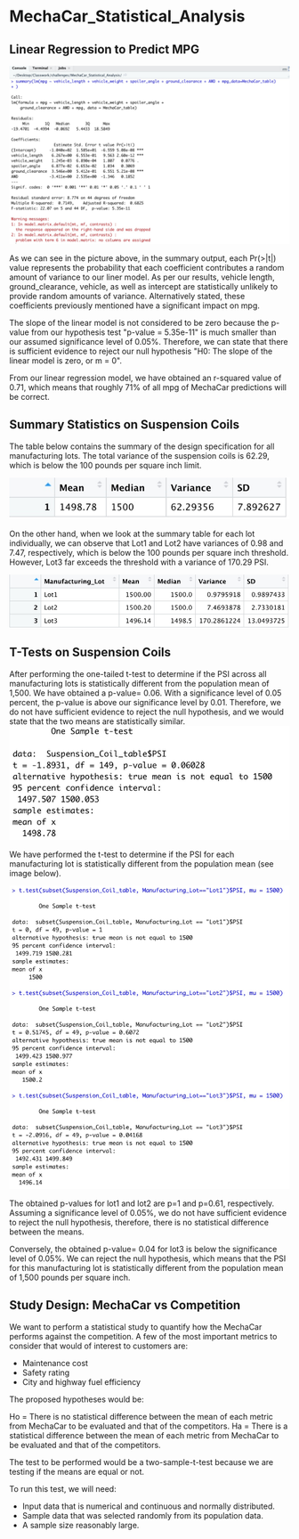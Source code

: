 # MechaCar_Statistical_Analysis

## Linear Regression to Predict MPG

![linear reg to predict mpg](resources/del_1.png)

As we can see in the picture above, in the summary output, each Pr(>|t|) value represents the probability that each coefficient contributes a random amount of variance to our liner model. As per our results, vehicle length, ground_clearance, vehicle, as well as intercept are statistically unlikely to provide random amounts of variance. Alternatively stated, these coefficients previously mentioned have a significant impact on mpg. 

The slope of the linear model is not considered to be zero because the p-value from our hypothesis test "p-value = 5.35e-11" is much smaller than our assumed significance level of 0.05%. Therefore, we can state that there is sufficient evidence to reject our null hypothesis "H0: The slope of the linear model is zero, or m = 0". 

From our linear regression model, we have obtained an r-squared value of 0.71, which means that roughly 71% of all mpg of MechaCar predictions will be correct. 

## Summary Statistics on Suspension Coils

The table below contains the summary of the design specification for all manufacturing lots. The total variance of the suspension coils is 62.29, which is below the 100 pounds per square inch limit. 

![summary total](resources/summary_total.png)

On the other hand, when we look at the summary table for each lot individually, we can observe that Lot1 and Lot2 have variances of 0.98 and 7.47, respectively, which is below the 100 pounds per square inch threshold. However, Lot3 far exceeds the threshold with a variance of 170.29 PSI.

![summary by lots](resources/summary_by_lot.png)

## T-Tests on Suspension Coils

After performing the one-tailed t-test to determine if the PSI across all manufacturing lots is statistically different from the population mean of 1,500. We have obtained a p-value= 0.06. With a significance level of 0.05 percent, the p-value is above our significance level by 0.01. Therefore, we do not have sufficient evidence to reject the null hypothesis, and we would state that the two means are statistically similar. 
![t-test across all manufacturing lots](resources/t-test_across.png)

We have performed the t-test to determine if the PSI for each manufacturing lot is statistically different from the population mean (see image below).

![t-test for each lot](resources/t-test_per_lots.png)

The obtained p-values for lot1 and lot2 are p=1 and p=0.61, respectively. Assuming a significance level of 0.05%, we do not have sufficient evidence to reject the null hypothesis, therefore, there is no statistical difference between the means. 

Conversely, the obtained p-value= 0.04 for lot3 is below the significance level of 0.05%. We can reject the null hypothesis, which means that the PSI for this manufacturing lot is statistically different from the population mean of 1,500 pounds per square inch.

## Study Design: MechaCar vs Competition

We want to perform a statistical study to quantify how the MechaCar performs against the competition. A few of the most important metrics to consider that would of interest to customers are:

* Maintenance cost
* Safety rating
* City and highway fuel efficiency
  
The proposed hypotheses would be:

Ho = There is no statistical difference between the mean of each metric from MechaCar to be evaluated and that of the competitors.
Ha = There is a statistical difference between the mean of each metric from MechaCar to be evaluated and that of the competitors.

The test to be performed would be a two-sample-t-test because we are testing if the means are equal or not. 

To run this test, we will need:
* Input data that is numerical and continuous and normally distributed. 
* Sample data that was selected randomly from its population data.
* A sample size reasonably large.











